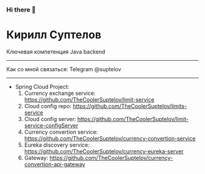 ### Hi there 👋

Кирилл Суптелов
============
Ключевая компетенция Java backend
-------------------     ----------------------------
Как со мной связаться:
Telegram                           @suptelov
-------------------     ----------------------------

* Spring Cloud Project: 
  1. Currency exchange service: https://github.com/TheCoolerSuptelov/limit-service  
  2. Cloud config repo: https://github.com/TheCoolerSuptelov/limits-service  
  3. Cloud config server: https://github.com/TheCoolerSuptelov/limit-service-configServer  
  4. Currency convertion service: https://github.com/TheCoolerSuptelov/currency-convertion-service
  5. Eureka discovery service: https://github.com/TheCoolerSuptelov/currency-eureka-server
  6. Gateway: https://github.com/TheCoolerSuptelov/currency-convertion-api-gateway
